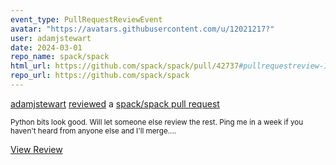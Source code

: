 ```yaml
---
event_type: PullRequestReviewEvent
avatar: "https://avatars.githubusercontent.com/u/12021217?"
user: adamjstewart
date: 2024-03-01
repo_name: spack/spack
html_url: https://github.com/spack/spack/pull/42737#pullrequestreview-1899519294
repo_url: https://github.com/spack/spack
---
```


<a href='https://github.com/adamjstewart' target='_blank'>adamjstewart</a> <a href='https://github.com/spack/spack/pull/42737#pullrequestreview-1899519294' target='_blank'>reviewed</a> a <a href='https://github.com/spack/spack/pull/42737' target='_blank'>spack/spack pull request</a>

<small>Python bits look good. Will let someone else review the rest. Ping me in a week if you haven't heard from anyone else and I'll merge....</small>

<a href='https://github.com/spack/spack/pull/42737#pullrequestreview-1899519294' target='_blank'>View Review</a>